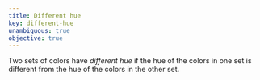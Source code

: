 ```yaml
---
title: Different hue
key: different-hue
unambiguous: true
objective: true
---
```


Two sets of colors have _different hue_ if the hue of the colors in one set is different from the hue of the colors in the other set.
